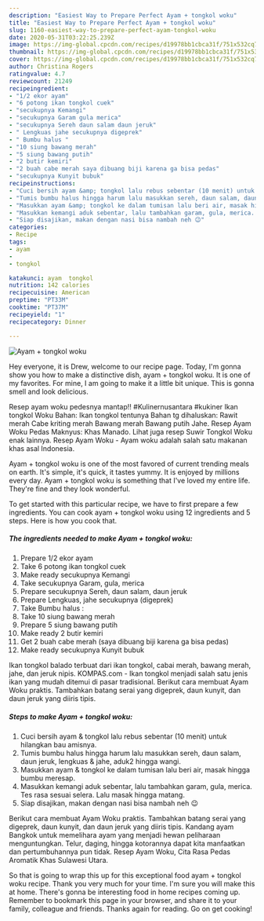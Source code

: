 ```yaml
---
description: "Easiest Way to Prepare Perfect Ayam + tongkol woku"
title: "Easiest Way to Prepare Perfect Ayam + tongkol woku"
slug: 1160-easiest-way-to-prepare-perfect-ayam-tongkol-woku
date: 2020-05-31T03:22:25.239Z
image: https://img-global.cpcdn.com/recipes/d19978bb1cbca31f/751x532cq70/ayam-tongkol-woku-foto-resep-utama.jpg
thumbnail: https://img-global.cpcdn.com/recipes/d19978bb1cbca31f/751x532cq70/ayam-tongkol-woku-foto-resep-utama.jpg
cover: https://img-global.cpcdn.com/recipes/d19978bb1cbca31f/751x532cq70/ayam-tongkol-woku-foto-resep-utama.jpg
author: Christina Rogers
ratingvalue: 4.7
reviewcount: 21249
recipeingredient:
- "1/2 ekor ayam"
- "6 potong ikan tongkol cuek"
- "secukupnya Kemangi"
- "secukupnya Garam gula merica"
- "secukupnya Sereh daun salam daun jeruk"
- " Lengkuas jahe secukupnya digeprek"
- " Bumbu halus "
- "10 siung bawang merah"
- "5 siung bawang putih"
- "2 butir kemiri"
- "2 buah cabe merah saya dibuang biji karena ga bisa pedas"
- "secukupnya Kunyit bubuk"
recipeinstructions:
- "Cuci bersih ayam &amp; tongkol lalu rebus sebentar (10 menit) untuk hilangkan bau amisnya."
- "Tumis bumbu halus hingga harum lalu masukkan sereh, daun salam, daun jeruk, lengkuas &amp; jahe, aduk2 hingga wangi."
- "Masukkan ayam &amp; tongkol ke dalam tumisan lalu beri air, masak hingga bumbu meresap."
- "Masukkan kemangi aduk sebentar, lalu tambahkan garam, gula, merica. Tes rasa sesuai selera. Lalu masak hingga matang."
- "Siap disajikan, makan dengan nasi bisa nambah neh 😉"
categories:
- Recipe
tags:
- ayam
- 
- tongkol

katakunci: ayam  tongkol 
nutrition: 142 calories
recipecuisine: American
preptime: "PT33M"
cooktime: "PT37M"
recipeyield: "1"
recipecategory: Dinner

---
```



![Ayam + tongkol woku](https://img-global.cpcdn.com/recipes/d19978bb1cbca31f/751x532cq70/ayam-tongkol-woku-foto-resep-utama.jpg)

Hey everyone, it is Drew, welcome to our recipe page. Today, I'm gonna show you how to make a distinctive dish, ayam + tongkol woku. It is one of my favorites. For mine, I am going to make it a little bit unique. This is gonna smell and look delicious.

Resep ayam woku pedesnya mantap!! #Kulinernusantara #kukiner Ikan tongkol Woku Bahan: Ikan tongkol tentunya Bahan tg dihaluskan: Rawit merah Cabe kriting merah Bawang merah Bawang putih Jahe. Resep Ayam Woku Pedas Maknyus: Khas Manado. Lihat juga resep Suwir Tongkol Woku enak lainnya. Resep Ayam Woku - Ayam woku adalah salah satu makanan khas asal Indonesia.

Ayam + tongkol woku is one of the most favored of current trending meals on earth. It's simple, it's quick, it tastes yummy. It is enjoyed by millions every day. Ayam + tongkol woku is something that I've loved my entire life. They're fine and they look wonderful.


To get started with this particular recipe, we have to first prepare a few ingredients. You can cook ayam + tongkol woku using 12 ingredients and 5 steps. Here is how you cook that.

<!--inarticleads1-->

##### The ingredients needed to make Ayam + tongkol woku:

1. Prepare 1/2 ekor ayam
1. Take 6 potong ikan tongkol cuek
1. Make ready secukupnya Kemangi
1. Take secukupnya Garam, gula, merica
1. Prepare secukupnya Sereh, daun salam, daun jeruk
1. Prepare  Lengkuas, jahe secukupnya (digeprek)
1. Take  Bumbu halus :
1. Take 10 siung bawang merah
1. Prepare 5 siung bawang putih
1. Make ready 2 butir kemiri
1. Get 2 buah cabe merah (saya dibuang biji karena ga bisa pedas)
1. Make ready secukupnya Kunyit bubuk


Ikan tongkol balado terbuat dari ikan tongkol, cabai merah, bawang merah, jahe, dan jeruk nipis. KOMPAS.com - Ikan tongkol menjadi salah satu jenis ikan yang mudah ditemui di pasar tradisional. Berikut cara membuat Ayam Woku praktis. Tambahkan batang serai yang digeprek, daun kunyit, dan daun jeruk yang diiris tipis. 

<!--inarticleads2-->

##### Steps to make Ayam + tongkol woku:

1. Cuci bersih ayam &amp; tongkol lalu rebus sebentar (10 menit) untuk hilangkan bau amisnya.
1. Tumis bumbu halus hingga harum lalu masukkan sereh, daun salam, daun jeruk, lengkuas &amp; jahe, aduk2 hingga wangi.
1. Masukkan ayam &amp; tongkol ke dalam tumisan lalu beri air, masak hingga bumbu meresap.
1. Masukkan kemangi aduk sebentar, lalu tambahkan garam, gula, merica. Tes rasa sesuai selera. Lalu masak hingga matang.
1. Siap disajikan, makan dengan nasi bisa nambah neh 😉


Berikut cara membuat Ayam Woku praktis. Tambahkan batang serai yang digeprek, daun kunyit, dan daun jeruk yang diiris tipis. Kandang ayam Bangkok untuk memelihara ayam yang menjadi hewan peliharaan menguntungkan. Telur, daging, hingga kotorannya dapat kita manfaatkan dan pertumbuhannya pun tidak. Resep Ayam Woku, Cita Rasa Pedas Aromatik Khas Sulawesi Utara. 

So that is going to wrap this up for this exceptional food ayam + tongkol woku recipe. Thank you very much for your time. I'm sure you will make this at home. There's gonna be interesting food in home recipes coming up. Remember to bookmark this page in your browser, and share it to your family, colleague and friends. Thanks again for reading. Go on get cooking!
